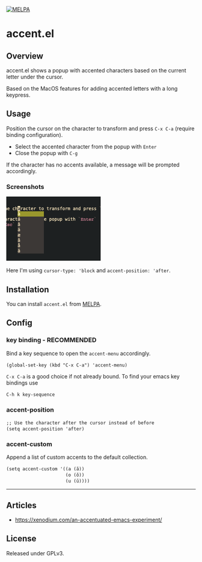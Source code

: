 [![MELPA](https://melpa.org/packages/accent-badge.svg)](https://melpa.org/#/accent)

# accent.el

## Overview

accent.el shows a popup with accented characters based on the current letter under the cursor.

Based on the MacOS features for adding accented letters with a long keypress.

## Usage

Position the cursor on the character to transform and press `C-x C-a` (require binding configuration).

- Select the accented character from the popup with `Enter`
- Close the popup with `C-g`

If the character has no accents available, a message will be prompted accordingly.

### Screenshots

![screen](etc/img/screen.png)

Here I'm using `cursor-type: 'block` and `accent-position: 'after`.

## Installation

You can install `accent.el` from [MELPA](https://melpa.org/#/accent).

## Config

### key binding - RECOMMENDED

Bind a key sequence to open the `accent-menu` accordingly.

``` emacs-lisp
(global-set-key (kbd "C-x C-a") 'accent-menu)
```

`C-x C-a` is a good choice if not already bound. To find your emacs key bindings use

``` emacs-lisp
C-h k key-sequence
```

### accent-position

``` emacs-lisp
;; Use the character after the cursor instead of before
(setq accent-position 'after)
```

### accent-custom

Append a list of custom accents to the default collection.

``` emacs-lisp
(setq accent-custom '((a (ă))
                      (o (ŏ))
                      (u (ŭ))))
```

---

## Articles

- https://xenodium.com/an-accentuated-emacs-experiment/

## License
Released under GPLv3.

